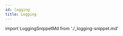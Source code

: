 ```yaml
---
id: logging
title: Logging
---
```


import LoggingSnippetMd from './_logging-snippet.md'

<LoggingSnippetMd />